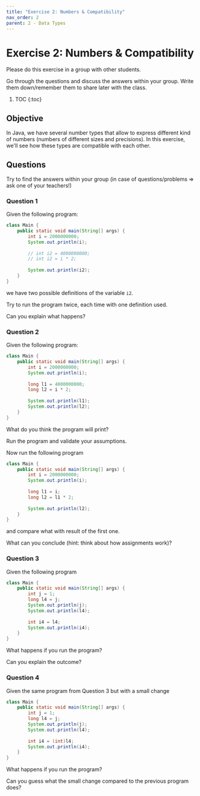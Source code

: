 ```yaml
---
title: "Exercise 2: Numbers & Compatibility"
nav_order: 2
parent: 2 - Data Types
---
```


# Exercise 2: Numbers & Compatibility
Please do this exercise in a group with other students.

Go through the questions and discuss the answers within your group.
Write them down/remember them to share later with the class.

1. TOC
{:toc}

## Objective
In Java, we have several number types that allow to express different kind of numbers (numbers of different sizes and precisions).
In this exercise, we'll see how these types are compatible with each other.

## Questions
Try to find the answers within your group (in case of questions/problems => ask one of your teachers!)

### Question 1
Given the following program:

```java
class Main {
    public static void main(String[] args) {
        int i = 2000000000;
        System.out.println(i);
        
        // int i2 = 4000000000;
        // int i2 = i * 2;
        
        System.out.println(i2);
    }
}
``` 

we have two possible definitions of the variable `i2`.

Try to run the program twice, each time with one definition used.

Can you explain what happens?

### Question 2
Given the following program:

```java
class Main {
    public static void main(String[] args) {
        int i = 2000000000;
        System.out.println(i);
        
        long l1 = 4000000000;
        long l2 = i * 2;
        
        System.out.println(l1);
        System.out.println(l2);
    }
}
```

What do you think the program will print?

Run the program and validate your assumptions.

Now run the following program

```java
class Main {
    public static void main(String[] args) {
        int i = 2000000000;
        System.out.println(i);
        
        long l1 = i;
        long l2 = l1 * 2;
        
        System.out.println(l2);
    }
}
```

and compare what with result of the first one.

What can you conclude (hint: think about how assignments work)?

### Question 3
Given the following program

```java
class Main {
    public static void main(String[] args) {
        int j = 1;
        long l4 = j;
        System.out.println(j);
        System.out.println(l4);
        
        int i4 = l4;
        System.out.println(i4);
    }
}
```

What happens if you run the program?

Can you explain the outcome?

### Question 4
Given the same program from Question 3 but with a small change

```java
class Main {
    public static void main(String[] args) {
        int j = 1;
        long l4 = j;
        System.out.println(j);
        System.out.println(l4);
        
        int i4 = (int)l4;
        System.out.println(i4);
    }
}
```

What happens if you run the program?

Can you guess what the small change compared to the previous program does?




